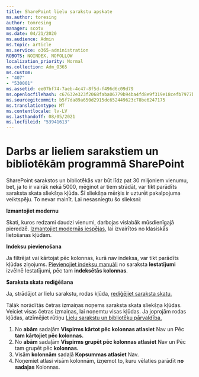```yaml
---
title: SharePoint lielu sarakstu apskate
ms.author: toresing
author: tomresing
manager: scotv
ms.date: 04/21/2020
ms.audience: Admin
ms.topic: article
ms.service: o365-administration
ROBOTS: NOINDEX, NOFOLLOW
localization_priority: Normal
ms.collection: Adm_O365
ms.custom:
- "407"
- "530001"
ms.assetid: ee07bf74-7aeb-4c47-8f5d-f496d6c09d79
ms.openlocfilehash: c67632e323f2068faba06779b94ba4fd8e9f319e18cefb7977bd3038ca770210
ms.sourcegitcommit: b5f7da89a650d2915dc652449623c78be6247175
ms.translationtype: MT
ms.contentlocale: lv-LV
ms.lasthandoff: 08/05/2021
ms.locfileid: "53941613"
---
```

# <a name="work-with-large-lists-and-libraries-in-sharepoint"></a>Darbs ar lieliem sarakstiem un bibliotēkām programmā SharePoint

SharePoint sarakstos un bibliotēkās var būt līdz pat 30 miljoniem vienumu, bet, ja to ir vairāk nekā 5000, mēģinot ar tiem strādāt, var tikt parādīts saraksta skata sliekšņa kļūda. Šī sliekšņa mērķis ir uzturēt pakalpojuma veiktspēju. To nevar mainīt. Lai nesasniegtu šo slieksni:

**Izmantojiet modernu**

Skati, kuros redzami daudzi vienumi, darbojas vislabāk mūsdienīgajā pieredzē. [Izmantojiet modernās iespējas,](https://support.office.com/article/66dac24b-4177-4775-bf50-3d267318caa9) lai izvairītos no klasiskās lietošanas kļūdām.

**Indeksu pievienošana**

Ja filtrējat vai kārtojat pēc kolonnas, kurā nav indeksa, var tikt parādīts kļūdas ziņojums. [Pievienojiet indeksu manuāli](https://support.office.com/article/f3f00554-b7dc-44d1-a2ed-d477eac463b0) no saraksta **Iestatījumi** izvēlnē Iestatījumi, pēc tam **indeksētās kolonnas**.

**Saraksta skata rediģēšana**

Ja, strādājot ar lielu sarakstu, rodas kļūda, [rediģējiet saraksta skatu.](https://support.office.com/article/15916903-e79a-423f-b4e2-02d37e1ff372)

Tālāk norādītās četras izmaiņas noņems saraksta skata sliekšņa kļūdas. Veiciet visas četras izmaiņas, lai noņemtu visas kļūdas. Ja joprojām rodas kļūdas, atzīmējiet rūtiņu [Lielu sarakstu un bibliotēku pārvaldība.](https://support.office.com/article/B8588DAE-9387-48C2-9248-C24122F07C59)

1. No **abām** sadaļām **Vispirms kārtot pēc kolonnas atlasiet** Nav un Pēc **tam kārtojiet pēc kolonnas.**
2. No **abām** sadaļām **Vispirms grupēt pēc kolonnas atlasiet** Nav un Pēc tam grupēt pēc **kolonnas.**
3. Visām **kolonnām** sadaļā **Kopsummas atlasiet** Nav.
4. Noņemiet atlasi visām kolonnām, izņemot to, kuru vēlaties parādīt **no sadaļas** Kolonnas.

